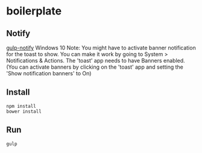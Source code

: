 # boilerplate

## Notify
[gulp-notify](https://github.com/mikaelbr/gulp-notify)
Windows 10 Note: You might have to activate banner notification for the toast to show.
You can make it work by going to System > Notifications & Actions. The 'toast' app needs to have Banners enabled. (You can activate banners by clicking on the 'toast' app and setting the 'Show notification banners' to On)

## Install

```
npm install
bower install
```

## Run

```
gulp
```